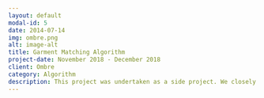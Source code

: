 ```yaml
---
layout: default
modal-id: 5
date: 2014-07-14
img: ombre.png
alt: image-alt
title: Garment Matching Algorithm
project-date: November 2018 - December 2018
client: Ombre
category: Algorithm
description: This project was undertaken as a side project. We closely collaborated with a talented fashion stylist to develop an algorithm that matches garments to users based on their physical body traits and preferences. The project heavily relied on the utilization of a graph database, specifically Neo4j. Despite the relatively short timeframe, the project was successfully implemented within a month. <br><br> Image by <a href="https://www.freepik.com/free-photo/full-shot-woman-clothing-formality-scale_71498627.htm#query=matching%20algorithm%20fashion&position=46&from_view=search&track=ais">Freepik</a>
---
```

